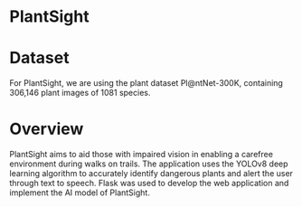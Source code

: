 # PlantSight

# Dataset
For PlantSight, we are using the plant dataset Pl@ntNet-300K, containing 306,146 plant images of 1081 species.

# Overview
PlantSight aims to aid those with impaired vision in enabling a carefree environment during walks on trails. The application uses the YOLOv8 deep learning algorithm to accurately identify dangerous plants and alert the user through text to speech. Flask was used to develop the web application and implement the AI model of PlantSight.
